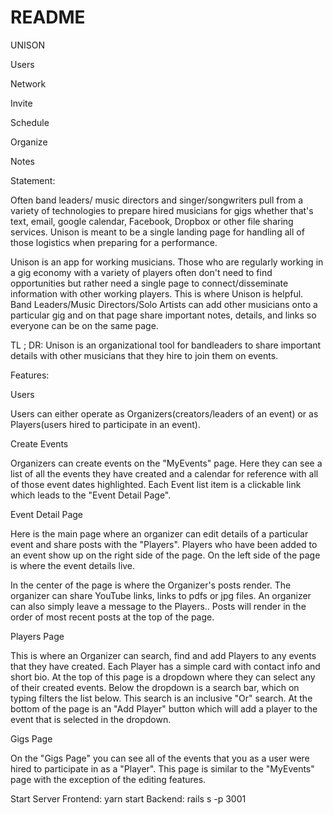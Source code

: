 # README

UNISON

Users

Network

Invite

Schedule

Organize

Notes


Statement:

Often band leaders/ music directors and singer/songwriters pull from a variety of technologies to prepare hired musicians for gigs whether that's text, email, google calendar, Facebook, Dropbox or other file sharing services. Unison is meant to be a single landing page for handling all of those logistics when preparing for a performance.

Unison is an app for working musicians. Those who are regularly working in a gig economy with a variety of players often don't need to find opportunities but rather need a single page to connect/disseminate information with other working players. This is where Unison is helpful. Band Leaders/Music Directors/Solo Artists can add other musicians onto a particular gig and on that page share important notes, details, and links so everyone can be on the same page.


TL ; DR:  Unison is an organizational tool for bandleaders to share important details with other musicians that they hire to join them on events.


Features:

Users

Users can either operate as Organizers(creators/leaders of an event) or as Players(users hired to participate in an event).



Create Events

Organizers can create events on the "MyEvents" page. Here they can see a list of all the events they have created and a calendar for reference with all of those event dates highlighted. Each Event list item is a clickable link which leads to the "Event Detail Page".



Event Detail Page

Here is the main page where an organizer can edit details of a particular event and share posts with the "Players".  Players who have been added to an event show up on the right side of the page. On the left side of the page is where the event details live.

In the center of the page is where the Organizer's posts render. The organizer can share YouTube links, links to pdfs or jpg files. An organizer can also simply leave a message to the Players.. Posts will render in the order of most recent posts at the top of the page.


Players Page

This is where an Organizer can search, find and add Players to any events that they have created. Each Player has a simple card with contact info and short bio. At the top of this page is a dropdown where they can select any of their created events. Below the dropdown is a search bar, which on typing filters the list below. This search is an inclusive "Or" search. At the bottom of the page is an "Add Player" button which will add a player to the event that is selected in the dropdown.



Gigs Page

On the "Gigs Page" you can see all of the events that you as a user were hired to participate in as a "Player". This page is similar to the "MyEvents" page with the exception of the editing features.


Start Server
Frontend: yarn start
Backend: rails s -p 3001
